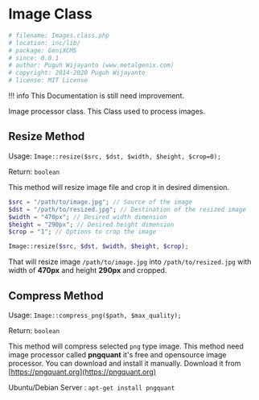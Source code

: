 # Image Class

```php
# filename: Images.class.php
# location: inc/lib/
# package: GeniXCMS
# since: 0.0.1
# author: Puguh Wijayanto (www.metalgenix.com)
# copyright: 2014-2020 Puguh Wijayanto
# license: MIT License
```

!!! info
    This Documentation is still need improvement.

Image processor class. This Class used to process images.

## Resize Method

Usage: `Image::resize($src, $dst, $width, $height, $crop=0);`

Return: `boolean`

This method will resize image file and crop it in desired dimension. 

```php
$src = "/path/to/image.jpg"; // Source of the image
$dst = "/path/to/resized.jpg"; // Destination of the resized image
$width = "470px"; // Desired width dimension
$height = "290px"; // Desired height dimension
$crop = "1"; // Options to crop the image

Image::resize($src, $dst, $width, $height, $crop);
```

That will resize image `/path/to/image.jpg` into `/path/to/resized.jpg` with width of **470px** and height **290px** and cropped.


## Compress Method

Usage: `Image::compress_png($path, $max_quality);`

Return: `boolean`

This method will compress selected `png` type image. This method need image processor called **pngquant** it's free and opensource image processor. You can download and install it manually. Download it from [https://pngquant.org](https://pngquant.org)

Ubuntu/Debian Server : `apt-get install pngquant`


